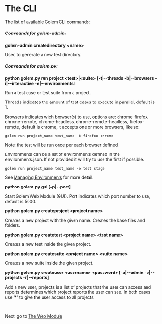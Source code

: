 The CLI
==================================================

The list of available Golem CLI commands:


##### Commands for golem-admin:

**golem-admin createdirectory \<name\>**

Used to generate a new test directory.


##### Commands for golem.py:

**python golem.py run project \<test\>|\<suite\> [-t|--threads -b|--browsers -i|--interactive -e|--environments]**

Run a test case or test suite from a project. 

Threads indicates the amount of test cases to execute in parallel, default is 1. 

Browsers indicates wich browser(s) to use, options are: chrome, firefox, chrome-remote, chrome-headless, chrome-remote-headless, firefox-remote, default is chrome, it accepts one or more browsers, like so:

```
golem run project_name test_name -b firefox chrome
```

Note: the test will be run once per each browser defined.

Environments can be a list of environments defined in the environments.json. If not provided it will try to use the first if possible.

```
golem run project_name test_name -e test stage
```

See [Managing Environments](environments.html) for more detail.


**python golem.py gui [-p|--port]**

Start Golem Web Module (GUI). Port indicates which port number to use, default is 5000.

**python golem.py createproject \<project name\>**

Creates a new project with the given name. Creates the base files and folders.

**python golem.py createtest \<project name\> \<test name\>**

Creates a new test inside the given project.

**python golem.py createsuite \<project name\> \<suite name\>**

Creates a new suite inside the given project.

**python golem.py createuser \<username\> \<password\> [-a|--admin -p|--projects -r|--reports]**

Add a new user, projects is a list of projects that the user can access and reports determines which project reports the user can see. In both cases use '*' to give the user access to all projects

<br>

Next, go to [The Web Module](the-web-module.html)